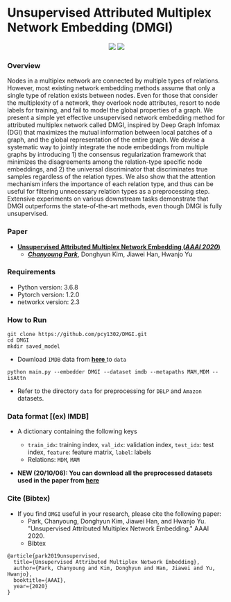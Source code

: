 # Unsupervised Attributed Multiplex Network Embedding (DMGI)

<p align="center">
    <a href="https://aaai.org/Conferences/AAAI-20/" alt="Conference">
        <img src="https://img.shields.io/badge/AAAI'20-brightgreen" /></a>   
    <a href="https://pytorch.org/" alt="PyTorch">
      <img src="https://img.shields.io/badge/PyTorch-%23EE4C2C.svg?e&logo=PyTorch&logoColor=white" /></a>   
</p>

### Overview
Nodes in a multiplex network are connected by multiple types of relations. However, most existing network embedding methods assume that only a single type of relation exists between nodes. Even for those that consider the multiplexity of a network, they overlook node attributes, resort to node labels for training, and fail to model the global properties of a graph. We present a simple yet effective unsupervised network embedding method for attributed multiplex network called DMGI, inspired by Deep Graph Infomax (DGI) that maximizes the mutual information between local patches of a graph, and the global representation of the entire graph. We devise a systematic way to jointly integrate the node embeddings from multiple graphs by introducing 1) the consensus regularization framework that minimizes the disagreements among the relation-type specific node embeddings, and 2) the universal discriminator that discriminates true samples regardless of the relation types. We also show that the attention mechanism infers the importance of each relation type, and thus can be useful for filtering unnecessary relation types as a preprocessing step. Extensive experiments on various downstream tasks demonstrate that DMGI outperforms the state-of-the-art methods, even though DMGI is fully unsupervised.

### Paper
- [ **Unsupervised Attributed Multiplex Network Embedding (*AAAI 2020*)** ](https://arxiv.org/abs/1911.06750)
  - [_**Chanyoung Park**_](http://pcy1302.github.io), Donghyun Kim, Jiawei Han, Hwanjo Yu

### Requirements

- Python version: 3.6.8
- Pytorch version: 1.2.0
- networkx version: 2.3
  

### How to Run

```
git clone https://github.com/pcy1302/DMGI.git
cd DMGI
mkdir saved_model
```
- Download ``IMDB`` data from [ **here** ](https://www.dropbox.com/s/ntutrhk8nr3vveb/imdb.pkl?dl=0) to ``data``
```
python main.py --embedder DMGI --dataset imdb --metapaths MAM,MDM --isAttn
```
- Refer to the directory ``data`` for preprocessing for ``DBLP`` and ``Amazon`` datasets.

### Data format [(ex) IMDB]
- A dictionary containing the following keys
  - ``train_idx``: training index, ``val_idx``: validation index, ``test_idx``: test index, ``feature``: feature matrix, ``label``: labels
  - Relations: ``MDM``, ``MAM``

- <b>NEW (20/10/06): You can download all the preprocessed datasets used in the paper from [here](https://www.dropbox.com/s/48oe7shjq0ih151/data.tar.gz?dl=0)</b>
### Cite (Bibtex)
- If you find ``DMGI`` useful in your research, please cite the following paper:
  - Park, Chanyoung, Donghyun Kim, Jiawei Han, and Hwanjo Yu. "Unsupervised Attributed Multiplex Network Embedding." AAAI 2020.
  - Bibtex
```
@article{park2019unsupervised,
  title={Unsupervised Attributed Multiplex Network Embedding},
  author={Park, Chanyoung and Kim, Donghyun and Han, Jiawei and Yu, Hwanjo},
  booktitle={AAAI},
  year={2020}
}
```
